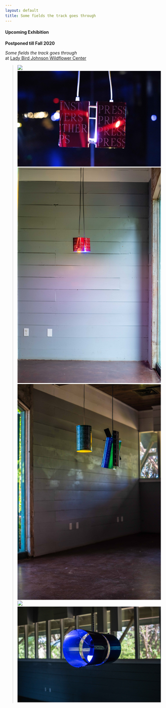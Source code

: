 ```yaml
---
layout: default
title: Some fields the track goes through
---
```


#### Upcoming Exhibition

**Postponed till Fall 2020**

<p>
<i>Some fields the track goes through</i><br />
at <a href="https://www.wildflower.org/">Lady Bird Johnson Wildflower Center</a></p>


> ![](/Images/test-1.jpg)
> ![](/Images/test-1-2.jpg)
> ![](/Images/test-2.jpg)
> ![](/Images/test-5.jpg)
> ![](/Images/test-4.jpg)
> ![](/Images/test-11.jpg)
